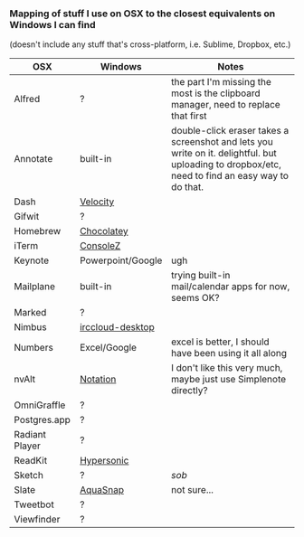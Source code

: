 ### Mapping of stuff I use on OSX to the closest equivalents on Windows I can find

(doesn't include any stuff that's cross-platform, i.e. Sublime, Dropbox, etc.)

OSX | Windows | Notes 
---- | --- | ---
Alfred | ? | the part I'm missing the most is the clipboard manager, need to replace that first
Annotate | built-in | double-click eraser takes a screenshot and lets you write on it. delightful. but uploading to dropbox/etc, need to find an easy way to do that.
Dash | [Velocity](http://velocity.silverlakesoftware.com/)
Gifwit | ?
Homebrew | [Chocolatey](https://chocolatey.org)
iTerm | [ConsoleZ](https://github.com/cbucher/console)
Keynote | Powerpoint/Google | ugh
Mailplane | built-in | trying built-in mail/calendar apps for now, seems OK?
Marked | ? 
Nimbus | [irccloud-desktop](https://github.com/irccloud/irccloud-desktop)
Numbers | Excel/Google | excel is better, I should have been using it all along
nvAlt | [Notation](http://getnotation.com/) | I don't like this very much, maybe just use Simplenote directly?
OmniGraffle | ?
Postgres.app | ?
Radiant Player | ?
ReadKit | [Hypersonic](https://www.microsoft.com/en-us/store/p/hypersonic/9nblggh5wnb6)
Sketch | ? | *sob*
Slate | [AquaSnap](http://www.nurgo-software.com/products/aquasnap) | not sure...
Tweetbot | ?
Viewfinder | ?

